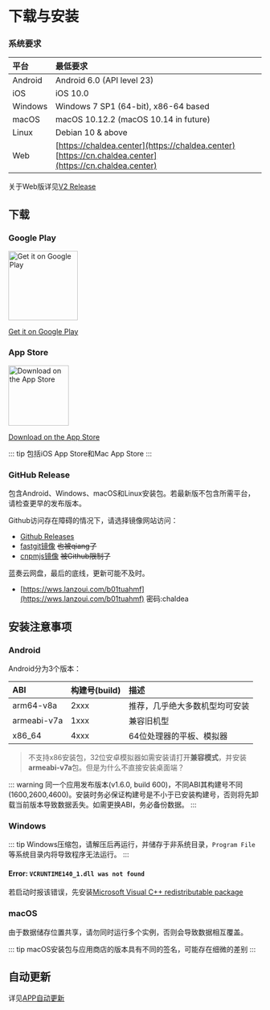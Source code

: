 # 下载与安装

### 系统要求

| 平台     | 最低要求                       |
| :------ | :---------------------------- |
| Android | Android 6.0 (API level 23)    |
| iOS     | iOS 10.0                      |
| Windows | Windows 7 SP1 (64-bit), x86-64 based |
| macOS   | macOS 10.12.2 (macOS 10.14 in future)  |
| Linux   | Debian 10 & above             |
| Web     | [https://chaldea.center](https://chaldea.center)<br>[https://cn.chaldea.center](https://cn.chaldea.center)|

关于Web版详见[V2 Release](./v2_release.md)

## 下载

### Google Play

[<img alt='Get it on Google Play' src='https://play.google.com/intl/en_us/badges/static/images/badges/en_badge_web_generic.png' width="137.5"/>](https://play.google.com/store/apps/details?id=cc.narumi.chaldea)

[Get it on Google Play](https://play.google.com/store/apps/details?id=cc.narumi.chaldea)

### App Store

[<img src="https://tools.applemediaservices.com/api/badges/download-on-the-app-store/black/en-US?size=250x83&amp;releaseDate=1610841600&h=cb0adac232fdd6b88894f78b2f349b6e" alt="Download on the App Store" width="120">](https://apps.apple.com/us/app/chaldea/id1548713491?itsct=apps_box&itscg=30200)

[Download on the App Store](https://apps.apple.com/us/app/chaldea/id1548713491?itsct=apps_box&itscg=30200)

::: tip
包括iOS App Store和Mac App Store
:::


### GitHub Release

包含Android、Windows、macOS和Linux安装包。若最新版不包含所需平台，请检查更早的发布版本。

Github访问存在障碍的情况下，请选择镜像网站访问：
- [Github Releases](https://github.com/chaldea-center/chaldea/releases)
- [fastgit镜像](https://hub.fastgit.org/chaldea-center/chaldea/releases) ~~也被qiang了~~
- [cnpmjs镜像](https://github.com.cnpmjs.org/chaldea-center/chaldea/releases) ~~被Github限制了~~

蓝奏云网盘，最后的底线，更新可能不及时。
- [https://wws.lanzoui.com/b01tuahmf](https://wws.lanzoui.com/b01tuahmf) 密码:chaldea

## 安装注意事项

### Android

Android分为3个版本：

| ABI         | 构建号(build) | 描述                 |
| :---------- | ----- | :------------------------- |
| arm64-v8a   | 2xxx  | 推荐，几乎绝大多数机型均可安装  |
| armeabi-v7a | 1xxx  | 兼容旧机型                   |
| x86_64      | 4xxx  | 64位处理器的平板、模拟器       |

> 不支持x86安装包，32位安卓模拟器如需安装请打开**兼容模式**，并安装**armeabi-v7a**包。但是为什么不直接安装桌面端？

::: warning
同一个应用发布版本(v1.6.0, build 600)，不同ABI其构建号不同(1600,2600,4600)。安装时务必保证构建号是不小于已安装构建号，否则将先卸载当前版本导致数据丢失。如需更换ABI，务必备份数据。
:::

### Windows

::: tip
Windows压缩包，请解压后再运行，并储存于非系统目录，`Program File`等系统目录内将导致程序无法运行。
:::

#### Error: `VCRUNTIME140_1.dll was not found`

若启动时报该错误，先安装[Microsoft Visual C++ redistributable package](https://support.microsoft.com/en-us/help/2977003/the-latest-supported-visual-c-downloads)

### macOS

由于数据储存位置共享，请勿同时运行多个实例，否则会导致数据相互覆盖。

::: tip
macOS安装包与应用商店的版本具有不同的签名，可能存在细微的差别
:::

## 自动更新
详见[APP自动更新](./app_setting.md#app自动更新)
